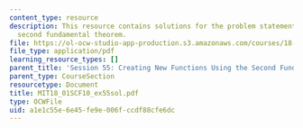 ```yaml
---
content_type: resource
description: This resource contains solutions for the problem statements related to
  second fundamental theorem.
file: https://ol-ocw-studio-app-production.s3.amazonaws.com/courses/18-01sc-single-variable-calculus-fall-2010/a1e1c55e6e45fe9e006fccdf88cfe6dc_MIT18_01SCF10_ex55sol.pdf
file_type: application/pdf
learning_resource_types: []
parent_title: 'Session 55: Creating New Functions Using the Second Fundamental Theorem'
parent_type: CourseSection
resourcetype: Document
title: MIT18_01SCF10_ex55sol.pdf
type: OCWFile
uid: a1e1c55e-6e45-fe9e-006f-ccdf88cfe6dc
---
```

